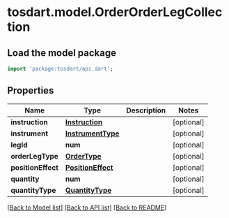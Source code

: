 # tosdart.model.OrderOrderLegCollection

## Load the model package
```dart
import 'package:tosdart/api.dart';
```

## Properties
Name | Type | Description | Notes
------------ | ------------- | ------------- | -------------
**instruction** | [**Instruction**](Instruction.md) |  | [optional] 
**instrument** | [**InstrumentType**](InstrumentType.md) |  | [optional] 
**legId** | **num** |  | [optional] 
**orderLegType** | [**OrderType**](OrderType.md) |  | [optional] 
**positionEffect** | [**PositionEffect**](PositionEffect.md) |  | [optional] 
**quantity** | **num** |  | [optional] 
**quantityType** | [**QuantityType**](QuantityType.md) |  | [optional] 

[[Back to Model list]](../README.md#documentation-for-models) [[Back to API list]](../README.md#documentation-for-api-endpoints) [[Back to README]](../README.md)


